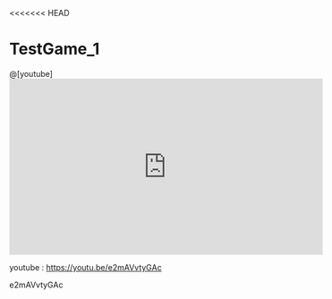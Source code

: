 <<<<<<< HEAD
# TestGame_1

@[youtube]<iframe width="560" height="315" src="https://www.youtube.com/embed/e2mAVvtyGAc" frameborder="0" allowfullscreen></iframe>

youtube : https://youtu.be/e2mAVvtyGAc

e2mAVvtyGAc
